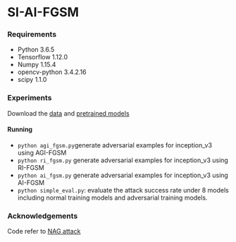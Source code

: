 # SI-AI-FGSM

### Requirements 
* Python 3.6.5
* Tensorflow 1.12.0
* Numpy 1.15.4
* opencv-python 3.4.2.16
* scipy 1.1.0

### Experiments
Download the  [data](https://drive.google.com/open?id=1CfobY6i8BfqfWPHL31FKFDipNjqWwAhS) and [pretrained models](https://drive.google.com/open?id=10cFNVEhLpCatwECA6SPB-2g0q5zZyfaw)

#### Running
* `python agi_fgsm.py`generate adversarial examples for inception_v3 using AGI-FGSM
* `python ri_fgsm.py` generate adversarial examples for inception_v3 using RI-FGSM
* `python ai_fgsm.py` generate adversarial examples for inception_v3 using AI-FGSM
* `python simple_eval.py`:  evaluate the attack success rate under 8 models including normal training models and adversarial training models.

### Acknowledgements
Code refer to [NAG attack](https://github.com/JHL-HUST/SI-NI-FGSM)
